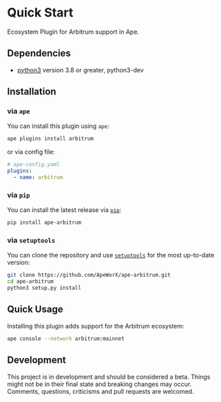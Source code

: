 # Quick Start

Ecosystem Plugin for Arbitrum support in Ape.

## Dependencies

- [python3](https://www.python.org/downloads) version 3.8 or greater, python3-dev

## Installation

### via `ape`

You can install this plugin using `ape`:

```bash
ape plugins install arbitrum
```

or via config file:

```yaml
# ape-config.yaml
plugins:
  - name: arbitrum
```

### via `pip`

You can install the latest release via [`pip`](https://pypi.org/project/pip/):

```bash
pip install ape-arbitrum
```

### via `setuptools`

You can clone the repository and use [`setuptools`](https://github.com/pypa/setuptools) for the most up-to-date version:

```bash
git clone https://github.com/ApeWorX/ape-arbitrum.git
cd ape-arbitrum
python3 setup.py install
```

## Quick Usage

Installing this plugin adds support for the Arbitrum ecosystem:

```bash
ape console --network arbitrum:mainnet
```

## Development

This project is in development and should be considered a beta.
Things might not be in their final state and breaking changes may occur.
Comments, questions, criticisms and pull requests are welcomed.
